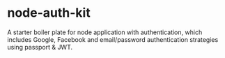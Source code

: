 # node-auth-kit
A starter boiler plate for node application with authentication, which includes Google, Facebook and email/password authentication strategies using passport &amp; JWT.
